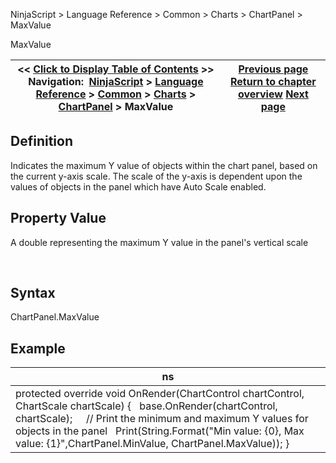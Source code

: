 ﻿


NinjaScript \> Language Reference \> Common \> Charts \> ChartPanel \> MaxValue






















MaxValue







| \<\< [Click to Display Table of Contents](maxvalue_chartpanel.md) \>\> **Navigation:**     [NinjaScript](ninjascript-1.md) \> [Language Reference](language_reference_wip-1.md) \> [Common](common-1.md) \> [Charts](chart-1.md) \> [ChartPanel](chartpanel-1.md) \> MaxValue | [Previous page](isyaxisdisplayedright_chartpanel-1.md) [Return to chapter overview](chartpanel-1.md) [Next page](minvalue_chartpanel-1.md) |
| --- | --- |











## Definition


Indicates the maximum Y value of objects within the chart panel, based on the current y\-axis scale. The scale of the y\-axis is dependent upon the values of objects in the panel which have Auto Scale enabled.


## 


## Property Value


A double representing the maximum Y value in the panel's vertical scale


 


## Syntax


ChartPanel.MaxValue


## 


## Example




| ns |
| --- |
| protected override void OnRender(ChartControl chartControl, ChartScale chartScale) {    base.OnRender(chartControl, chartScale);      // Print the minimum and maximum Y values for objects in the panel    Print(String.Format("Min value: {0}, Max value: {1}",ChartPanel.MinValue, ChartPanel.MaxValue)); } |









